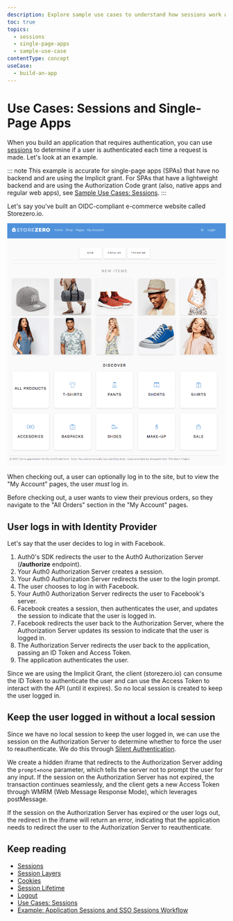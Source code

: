 ```yaml
---
description: Explore sample use cases to understand how sessions work with single-page applications (SPAs) that have no backend and authentication in Auth0.
toc: true
topics:
  - sessions
  - single-page-apps
  - sample-use-case
contentType: concept
useCase:
  - build-an-app
---
```

# Use Cases: Sessions and Single-Page Apps

When you build an application that requires authentication, you can use [sessions](/sessions) to determine if a user is authenticated each time a request is made. Let's look at an example. 

::: note
This example is accurate for single-page apps (SPAs) that have no backend and are using the Implicit grant. For SPAs that have a lightweight backend and are using the Authorization Code grant (also, native apps and regular web apps), see [Sample Use Cases: Sessions](/sessions/references/sample-use-cases-sessions).
:::

Let's say you've built an OIDC-compliant e-commerce website called Storezero.io. 

![View Sample Web Site: Storezero.io](/media/articles/sessions/use-case-storezero.png)

When checking out, a user can optionally log in to the site, but to view the "My Account" pages, the user _must_ log in.

Before checking out, a user wants to view their previous orders, so they navigate to the "All Orders" section in the "My Account" pages.

## User logs in with Identity Provider

Let's say that the user decides to log in with Facebook. 

1. Auth0's SDK redirects the user to the Auth0 Authorization Server (**/authorize** endpoint).
2. Your Auth0 Authorization Server creates a session.
3. Your Auth0 Authorization Server redirects the user to the login prompt.
4. The user chooses to log in with Facebook. 
5. Your Auth0 Authorization Server redirects the user to Facebook's server.
6. Facebook creates a session, then authenticates the user, and updates the session to indicate that the user is logged in.
7. Facebook redirects the user back to the Authorization Server, where the Authorization Server updates its session to indicate that the user is logged in.
8. The Authorization Server redirects the user back to the application, passing an ID Token and Access Token.
9. The application authenticates the user.

Since we are using the Implicit Grant, the client (storezero.io) can consume the ID Token to authenticate the user and can use the Access Token to interact with the API (until it expires). So no local session is created to keep the user logged in.

## Keep the user logged in without a local session

Since we have no local session to keep the user logged in, we can use the session on the Authorization Server to determine whether to force the user to reauthenticate. We do this through [Silent Authentication](/api-auth/tutorials/silent-authentication).

We create a hidden iframe that redirects to the Authorization Server adding the `prompt=none` parameter, which tells the server not to prompt the user for any input. If the session on the Authorization Server has not expired, the transaction continues seamlessly, and the client gets a new Access Token through WMRM (Web Message Response Mode), which leverages postMessage.

If the session on the Authorization Server has expired or the user logs out, the redirect in the iframe will return an error, indicating that the application needs to redirect the user to the Authorization Server to reauthenticate.

## Keep reading

* [Sessions](/sessions)
* [Session Layers](/sessions/concepts/session-layers)
* [Cookies](/sessions/concepts/cookies)
* [Session Lifetime](/sessions/concepts/session-lifetime)
* [Logout](/logout)
* [Use Cases: Sessions](/sessions/references/sample-use-cases-sessions)
* [Example: Application Sessions and SSO Sessions Workflow](/sessions/references/example-short-lived-session-mgmt)
